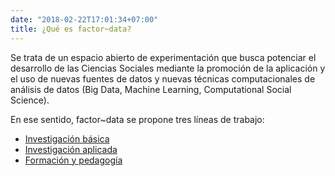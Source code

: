 ```yaml
---
date: "2018-02-22T17:01:34+07:00"
title: ¿Qué es factor~data?
---
```


Se trata de un espacio abierto de experimentación que busca potenciar el desarrollo de las Ciencias Sociales mediante la promoción de la aplicación y el uso de nuevas fuentes de datos y nuevas técnicas computacionales de análisis de datos (Big Data, Machine Learning, Computational Social Science). 

En ese sentido, factor~data se propone tres líneas de trabajo:

- [Investigación básica](https://factor-data.netlify.app/lines/inv_basica/)
- [Investigación aplicada](https://factor-data.netlify.app/lines/inv_aplicada/)
- [Formación y pedagogía](https://factor-data.netlify.app/lines/pedagogia/)
